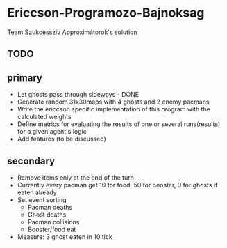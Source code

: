 # Ericcson-Programozo-Bajnoksag
Team Szukcesszív Approximátorok's solution

TODO
-
primary
-
* Let ghosts pass through sideways - DONE
* Generate random 31x30maps with 4 ghosts and 2 enemy pacmans
* Write the ericcson specific implementation of this program with the calculated weights
* Define metrics for evaluating the results of one or several runs(results) for a given agent's logic
* Add features (to be discussed)

secondary
-
* Remove items only at the end of the turn
* Currently every pacman get 10 for food, 50 for booster, 0 for ghosts if eaten already
* Set event sorting
  * Pacman deaths
  * Ghost deaths
  * Pacman collisions
  * Booster/food eat
* Measure: 3 ghost eaten in 10 tick
